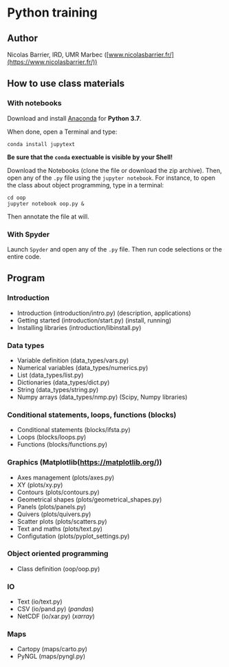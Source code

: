 # Python training

## Author

Nicolas Barrier, IRD, UMR Marbec ([www.nicolasbarrier.fr/](https://www.nicolasbarrier.fr/))

## How to use class materials

### With notebooks

Download and install [Anaconda](https://www.anaconda.com/products/individual) for **Python 3.7**.

When done, open a Terminal and type: 

```
conda install jupytext
```

**Be sure that the `conda` exectuable is visible by your Shell!**

Download the Notebooks (clone the file or download the zip archive). Then, open
any of the `.py` file using the `jupyter notebook`. For instance, to open the class about object programming, type in a terminal:

```
cd oop
jupyter notebook oop.py &
```

Then annotate the file at will.

### With Spyder

Launch `Spyder` and open any of the `.py` file. Then run code selections or the entire code.

## Program

### Introduction
- Introduction (introduction/intro.py) (description, applications)
- Getting started (introduction/start.py) (install, running)
- Installing libraries (introduction/libinstall.py)

### Data types
- Variable definition (data_types/vars.py)
- Numerical variables (data_types/numerics.py)
- List (data_types/list.py)
- Dictionaries (data_types/dict.py)
- String (data_types/string.py)
- Numpy arrays (data_types/nmp.py) (Scipy, Numpy libraries)

### Conditional statements, loops, functions  (blocks)
- Conditional statements (blocks/ifsta.py)
- Loops (blocks/loops.py)
- Functions (blocks/functions.py)

### Graphics  (Matplotlib(https://matplotlib.org/))

- Axes management (plots/axes.py)
- XY (plots/xy.py)
- Contours (plots/contours.py)
- Geometrical shapes (plots/geometrical_shapes.py)
- Panels (plots/panels.py)
- Quivers (plots/quivers.py)
- Scatter plots (plots/scatters.py)
- Text and maths (plots/text.py)
- Configutation (plots/pyplot_settings.py)

### Object oriented programming
- Class definition (oop/oop.py)

### IO
- Text (io/text.py)
- CSV (io/pand.py) (*pandas*)
- NetCDF (io/xar.py) (*xarray*)

### Maps
- Cartopy (maps/carto.py)
- PyNGL (maps/pyngl.py)
